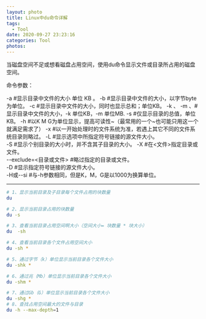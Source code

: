 ```yaml
---
layout: photo
title: Linux中du命令详解
tags:
  - Tool
date: 2020-09-27 23:23:16
categories: Tool
photos:
---
```

当磁盘空间不足或想看磁盘占用空间，使用du命令显示文件或目录所占用的磁盘空间。
<!--more-->
命令参数：

-a   #显示目录中文件的大小  单位 KB 。
-b  #显示目录中文件的大小，以字节byte为单位。
-c  #显示目录中文件的大小，同时也显示总和；单位KB。
-k 、 -m  、#显示目录中文件的大小，-k 单位KB，-m 单位MB.
-s  #仅显示目录的总值，单位KB。
-h  #以K  M  G为单位显示，提高可读性~（最常用的一个~也可能只用这一个就满足需求了）
-x  #以一开始处理时的文件系统为准，若遇上其它不同的文件系统目录则略过。 
-L   #显示选项中所指定符号链接的源文件大小。   
-S   #显示个别目录的大小时，并不含其子目录的大小。 
-X   #在<文件>指定目录或文件。   
--exclude=<目录或文件>    #略过指定的目录或文件。    
-D   #显示指定符号链接的源文件大小。   
-H或--si  #与-h参数相同，但是K，M，G是以1000为换算单位。   

---
```bash
# 1、显示当前目录及子目录每个文件占用的块数量       
du

# 2、显示当前目录占用的块数量         
du -s

# 3、查看当前目录占用空间啊大小（空间大小= 块数量 * 块大小）      
du  -sh

# 4、查看当前目录各个文件占用空间大小     
du -sh *

# 5、通过字节（k）单位显示当前目录各个文件大小   
du -shk *

# 6、通过兆（Mb）单位显示当前目录各个文件大小   
du -shm *

# 7、通过Gb（G）单位显示当前目录各个文件大小   
du -shg *
# 8、查找占用空间最大的文件与目录
du -h --max-depth=1
```

